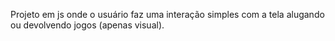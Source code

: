 Projeto em js onde o usuário faz uma interação simples com a tela alugando ou devolvendo jogos (apenas visual).
